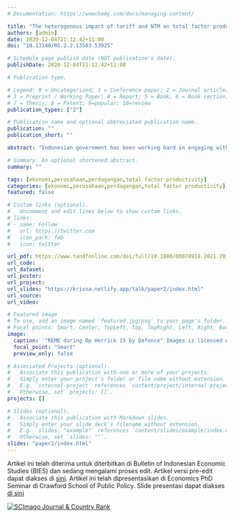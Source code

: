 ```yaml
---
# Documentation: https://wowchemy.com/docs/managing-content/

title: "The heterogenous impact of tariff and NTM on total factor productivity of Indonesian firms"
authors: [admin]
date: 2020-12-04T21:12:42+11:00
doi: "10.13140/RG.2.2.13503.53925"

# Schedule page publish date (NOT publication's date).
publishDate: 2020-12-04T21:12:42+11:00

# Publication type.

# Legend: 0 = Uncategorized; 1 = Conference paper; 2 = Journal article;
# 3 = Preprint / Working Paper; 4 = Report; 5 = Book; 6 = Book section;
# 7 = Thesis; 8 = Patent; 9=popular; 10=review
publication_types: ["2"]

# Publication name and optional abbreviated publication name.
publication: ""
publication_short: ""

abstract: "Indonesian government has been working hard in engaging with the world market as average tariff keeps on decreasing. However, it seems to follow the global trend, that is, relying on Non-Tariff Measures (NTM) to regulate its market instead to protect its industries. This paper inspects whether these measures are actually hurt firms by limiting their access to better quality and cheaper foreign inputs. This paper builds from Amiti and Konings (2007), inspecting the impact of trade policy shocks to firm's Total Factor Productivity (TFP). This study finds that tariff and NTMs are hurting firms TFP significantly and causing less employment. The impact is less severe for bigger firms, confirming heterogenous effect of trade policy. The result suggests unintended consequences of protectionism in Indonesian market. Moreover, as the country is looking to boost foreign investment, more protectionism may be regulated to keep markup in the domestic market high as an incentive for foreign investors."

# Summary. An optional shortened abstract.
summary: ""

tags: [ekonomi,perusahaan,perdagangan,total factor productivity]
categories: [ekonomi,perusahaan,perdagangan,total factor productivity]
featured: false

# Custom links (optional).
#   Uncomment and edit lines below to show custom links.
# links:
# - name: Follow
#   url: https://twitter.com
#   icon_pack: fab
#   icon: twitter

url_pdf: https://www.tandfonline.com/doi/full/10.1080/00074918.2021.2016613
url_code:
url_dataset:
url_poster:
url_project:
url_slides: "https://krisna.netlify.app/talk/paper2/index.html"
url_source:
url_video:

# Featured image
# To use, add an image named `featured.jpg/png` to your page's folder. 
# Focal points: Smart, Center, TopLeft, Top, TopRight, Left, Right, BottomLeft, Bottom, BottomRight.
image:
  caption: '"REME during Op Herrick 15 by Defence" Images is licensed with CC BY-NC-SA 2.0. To view a copy of this license, visit https://creativecommons.org/licenses/by-nc-sa/2.0'
  focal_point: "Smart"
  preview_only: false

# Associated Projects (optional).
#   Associate this publication with one or more of your projects.
#   Simply enter your project's folder or file name without extension.
#   E.g. `internal-project` references `content/project/internal-project/index.md`.
#   Otherwise, set `projects: []`.
projects: []

# Slides (optional).
#   Associate this publication with Markdown slides.
#   Simply enter your slide deck's filename without extension.
#   E.g. `slides: "example"` references `content/slides/example/index.md`.
#   Otherwise, set `slides: ""`.
slides: "paper2/index.html"
---
```


Artikel ini telah diterima untuk diterbitkan di Bulletin of Indonesian Economic Studies (BIES) dan sedang mengalami proses edit. Artikel versi pre-edit dapat diakses di [sini](https://acde.crawford.anu.edu.au/publication/working-papers-trade-and-development/19325/heterogeneous-impact-tariff-and-non-tariff). Artikel ini telah dipresentasikan di Economics PhD Seminar di Crawford School of Public Policy. Slide presentasi dapat diakses [di sini](https://krisna.netlify.app/talk/paper2/index.html)

<a href="https://www.scimagojr.com/journalsearch.php?q=19966&amp;tip=sid&amp;exact=no" title="SCImago Journal &amp; Country Rank"><img border="0" src="https://www.scimagojr.com/journal_img.php?id=19966" alt="SCImago Journal &amp; Country Rank"  /></a>